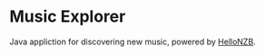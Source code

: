 # Music Explorer
Java appliction for discovering new music, powered by [HelloNZB](http://hellonzb.sourceforge.net/wp/).
